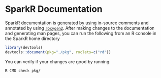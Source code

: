 # SparkR Documentation

SparkR documentation is generated by using in-source comments and annotated by using
[`roxygen2`](https://cran.r-project.org/web/packages/roxygen2/index.html). After making changes to the documentation and generating man pages,
you can run the following from an R console in the SparkR home directory
```R
library(devtools)
devtools::document(pkg="./pkg", roclets=c("rd"))
```
You can verify if your changes are good by running

    R CMD check pkg/
